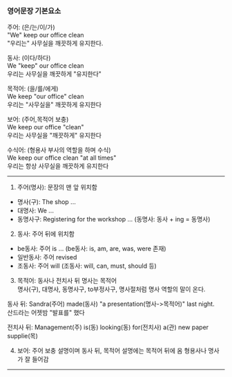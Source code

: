 ### 영어문장 기본요소 
주어: (은/는/이/가)  
"We" keep our office clean  
"우리는" 사무실을 깨끗하게 유지한다.  
  
동사: (이다/하다)  
We "keep" our office clean  
우리는 사무실을 깨끗하게 "유지한다" 
  
목적어: (을/를/에게)  
We keep "our office" clean  
우리는 "사무실을" 깨끗하게 유지한다  
  
보어: (주어,목적어 보충)  
We keep our office "clean"  
우리는 사무실을 "깨끗하게" 유지한다  
  
수식어: (형용사 부사의 역할을 하며 수식)  
We keep our office clean "at all times"  
우리는 항상 사무실을 깨끗하게 유지한다  

*** 

1) 주어(명사): 문장의 맨 앞 위치함  
- 명사(구): The shop ... 
- 대명사: We ... 
- 동명사구: Registering for the workshop ...
(동명사: 동사 + ing = 동명사)

2) 동사: 주어 뒤에 위치함
- be동사: 주어 is ...
(be동사: is, am, are, was, were 존재)
- 일반동사: 주어 revised
- 조동사: 주어 will
(조동사: will, can, must, should 등)
  
3) 목적어: 동사나 전치사 뒤 명사는 목적어  
명사(구), 대명사, 동명사구, to부정사구, 명사절처럼
명사 역할의 말이 온다.

동사 뒤: Sandra(주어) made(동사) "a presentation(명사->목적어)" last night.  
산드라는 어젯밤 "발표를" 했다  

전치사 뒤: Management(주) is(동) looking(동) for(전치사) a(관) new paper supplie(목)  
  
4) 보어: 주어 보충 설명이며
동사 뒤, 목적어 설명에는 목적어 뒤에 옴
형용사나 명사가 잘 들어감









*** 

### 





